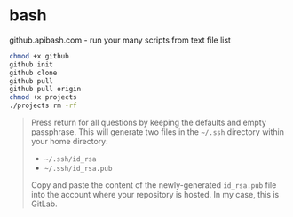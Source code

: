 # bash
github.apibash.com - run your many scripts from text file list

```bash
chmod +x github
github init
github clone
github pull
github pull origin
chmod +x projects
./projects rm -rf 
```

> Press return for all questions by keeping the defaults and empty passphrase. This will generate two files in the `~/.ssh` directory within your home directory:
>
> -   `~/.ssh/id_rsa`
> -   `~/.ssh/id_rsa.pub`
>
> Copy and paste the content of the newly-generated `id_rsa.pub` file into the account where your repository is hosted. In my case, this is GitLab.